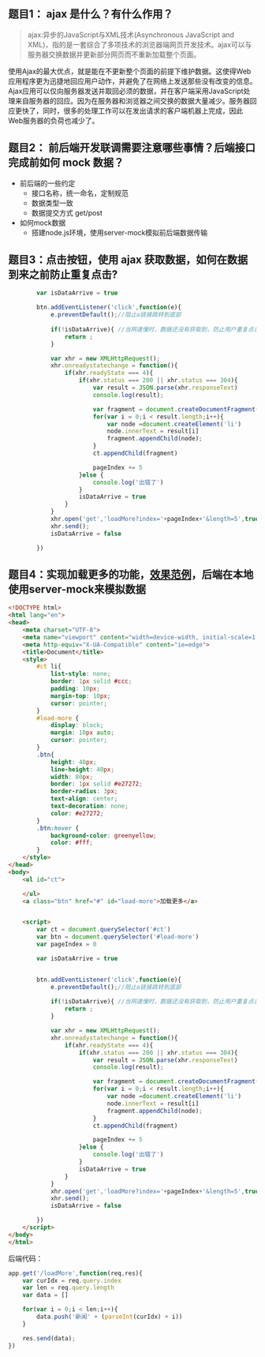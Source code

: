 ## 题目1： ajax 是什么？有什么作用？

> ajax:异步的JavaScript与XML技术(Asynchronous JavaScript and XML)，指的是一套综合了多项技术的浏览器端网页开发技术。ajax可以与服务器交换数据并更新部分网页而不重新加载整个页面。

使用Ajax的最大优点，就是能在不更新整个页面的前提下维护数据。这使得Web应用程序更为迅捷地回应用户动作，并避免了在网络上发送那些没有改变的信息。Ajax应用可以仅向服务器发送并取回必须的数据，并在客户端采用JavaScript处理来自服务器的回应。因为在服务器和浏览器之间交换的数据大量减少。服务器回应更快了，同时，很多的处理工作可以在发出请求的客户端机器上完成，因此Web服务器的负荷也减少了。

## 题目2： 前后端开发联调需要注意哪些事情？后端接口完成前如何 mock 数据？

- 前后端的一些约定
    - 接口名称，统一命名，定制规范
    - 数据类型一致
    - 数据提交方式 get/post
- 如何mock数据
    - 搭建node.js环境，使用server-mock模拟前后端数据传输

## 题目3：点击按钮，使用 ajax 获取数据，如何在数据到来之前防止重复点击?

```js
        var isDataArrive = true

        btn.addEventListener('click',function(e){
            e.preventDefault();//阻止a链接跳转到底部
            
            if(!isDataArrive){ //当网速慢时，数据还没有获取到，防止用户重复点击
                return ;
            }

            var xhr = new XMLHttpRequest();
            xhr.onreadystatechange = function(){
                if(xhr.readyState === 4){
                    if(xhr.status === 200 || xhr.status === 304){
                        var result = JSON.parse(xhr.responseText)
                        console.log(result);

                        var fragment = document.createDocumentFragment()
                        for(var i = 0;i < result.length;i++){
                            var node =document.createElement('li')
                            node.innerText = result[i]
                            fragment.appendChild(node);
                        }
                        ct.appendChild(fragment)

                        pageIndex += 5
                    }else {
                        console.log('出错了')
                    }  
                    isDataArrive = true
                } 
            }
            xhr.open('get','loadMore?index='+pageIndex+'&length=5',true);
            xhr.send();
            isDataArrive = false

        })
```

## 题目4：实现加载更多的功能，[效果范例](http://jrgzuoye.applinzi.com/%E4%BD%9C%E4%B8%9A%E5%AE%89%E6%8E%92/jscode/JS9-jqueryajax/1.htmlss)，后端在本地使用server-mock来模拟数据

```html
<!DOCTYPE html>
<html lang="en">
<head>
    <meta charset="UTF-8">
    <meta name="viewport" content="width=device-width, initial-scale=1.0">
    <meta http-equiv="X-UA-Compatible" content="ie=edge">
    <title>Document</title>
    <style>
        #ct li{
            list-style: none;
            border: 1px solid #ccc;
            padding: 10px;
            margin-top: 10px;
            cursor: pointer;
        }
        #load-more {
            display: block;
            margin: 10px auto;
            cursor: pointer;
        }
        .btn{
            height: 40px;
            line-height: 40px;
            width: 80px;
            border: 1px solid #e27272;
            border-radius: 3px;
            text-align: center;
            text-decoration: none;
            color: #e27272;
        }
        .btn:hover {
            background-color: greenyellow;
            color: #fff;
        }
    </style>
</head>
<body>
    <ul id="ct">

    </ul>
    <a class="btn" href="#" id="load-more">加载更多</a>


    <script>
        var ct = document.querySelector('#ct')
        var btn = document.querySelector('#load-more')
        var pageIndex = 0

        var isDataArrive = true


        btn.addEventListener('click',function(e){
            e.preventDefault();//阻止a链接跳转到底部
            
            if(!isDataArrive){ //当网速慢时，数据还没有获取到，防止用户重复点击
                return ;
            }

            var xhr = new XMLHttpRequest();
            xhr.onreadystatechange = function(){
                if(xhr.readyState === 4){
                    if(xhr.status === 200 || xhr.status === 304){
                        var result = JSON.parse(xhr.responseText)
                        console.log(result);

                        var fragment = document.createDocumentFragment()
                        for(var i = 0;i < result.length;i++){
                            var node =document.createElement('li')
                            node.innerText = result[i]
                            fragment.appendChild(node);
                        }
                        ct.appendChild(fragment)

                        pageIndex += 5
                    }else {
                        console.log('出错了')
                    }  
                    isDataArrive = true
                } 
            }
            xhr.open('get','loadMore?index='+pageIndex+'&length=5',true);
            xhr.send();
            isDataArrive = false

        })
    </script>
</body>
</html>
```

后端代码：
```js
app.get('/loadMore',function(req,res){
    var curIdx = req.query.index
    var len = req.query.length
    var data = []

    for(var i = 0;i < len;i++){
        data.push('新闻' + (parseInt(curIdx) + i))
    }

    res.send(data);
})
```